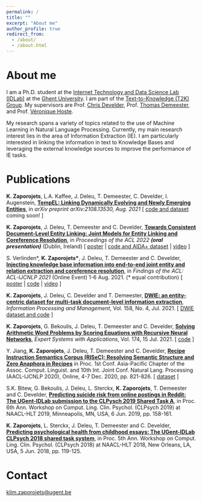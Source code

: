 ```yaml
---
permalink: /
title: ""
excerpt: "About me"
author_profile: true
redirect_from: 
  - /about/
  - /about.html
---
```


About me
======
I am a Ph.D. student at the [Internet Technology and Data Science Lab (IDLab)](https://www.ugent.be/ea/idlab/en) at the [Ghent University](https://www.ugent.be/en). I am part of the [Text-to-Knowledge (T2K) Group](https://ugentt2k.github.io/). My supervisors are Prof. [Chris Develder](http://users.atlantis.ugent.be/cdvelder/index.html), Prof. [Thomas Demeester](https://tdmeeste.github.io/), and Prof. [Véronique Hoste](https://www.lt3.ugent.be/people/veronique-hoste/). 

My research spans a variety of topics related to the use of Machine Learning in Natural Language Processing. Currently, my main research interest lies in the area of Information Extraction (IE). I am particularly interested in linking the information in text to Knowledge Bases and leveraging the external knowledge sources to improve the performance of IE tasks.
<!-- combining different sources of information (e.g., Knowledge Graphs, news articles, etc.) to improve the performance of IE tasks. 
My research spans a variety of topics related to the use of Machine Learning in Natural Language Processing. Currently, my main research interest lies in the area of Information Extraction (IE). I am particularly interested in combining different sources of information (e.g., Knowledge Graphs, news articles, etc.) to improve the performance of IE tasks.
-->

Publications
======
<!--<b>K. Zaporojets</b>, J. Deleu, T. Demeester and C. Develder, <b>[Towards Consistent Document-level Entity Linking: Joint Models for Entity Linking and Coreference Resolution](https://arxiv.org/pdf/2108.13530.pdf)</b>, in <i>arXiv preprint arXiv:2108.13530, Aug. 2021</i> [ [code and dataset](https://github.com/klimzaporojets/consistent-EL) coming soon! ]-->

<b>K. Zaporojets</b>, L.A. Kaffee, J. Deleu, T. Demeester, C. Develder, I. Augenstein, <b>[TempEL: Linking Dynamically Evolving and Newly Emerging Entities](https://openreview.net/pdf?id=vrnqr3PG4yB)</b>, in <i>arXiv preprint arXiv:2108.13530, Aug. 2021</i> [ [code and dataset](https://github.com/klimzaporojets/consistent-EL) coming soon! ]

<b>K. Zaporojets</b>, J. Deleu, T. Demeester and C. Develder, <b>[Towards Consistent Document-Level Entity Linking: Joint Models for Entity Linking and Coreference Resolution](files/2022-ACL-consistent-el.pdf)</b>, in <i>Proceedings of the ACL 2022 <b>(oral presentation)</b></i> (Dublin, Ireland) [ [poster](files/2022-ACL-consistent-el-poster.pdf) \| [code and AIDA+ dataset](https://github.com/klimzaporojets/consistent-EL) \| [video](https://youtu.be/1evf6XZsSGo) ]

S. Verlinden\*, <b>K. Zaporojets\*</b>, J. Deleu, T. Demeester and C. Develder, <b>[Injecting knowledge base information into end-to-end joint entity and relation extraction and coreference resolution](files/2021-ACL-injecting-knowledge.pdf)</b>, in <i>Findings of the ACL: ACL-IJCNLP 2021</i> (Online Event) 1-6 Aug. 2021. (\* equal contribution) [ [poster](files/2021-ACL-injecting-knowledge-poster.pdf) \| [code](https://github.com/klimzaporojets/e2e-kb-ie)  \| [video](https://www.youtube.com/watch?v=BuNZUVWBQFE) ]

<b>K. Zaporojets</b>, J. Deleu, C. Develder and T. Demeester, <b>[DWIE: an entity-centric dataset for multi-task document-level information extraction](files/2021-IPM-DWIE.pdf)</b>, <i>Information Processing and Management</i>, Vol. 158, No. 4, Jul. 2021. [ [DWIE dataset and code](https://github.com/klimzaporojets/dwie) ]

<b>K. Zaporojets</b>, G. Bekoulis, J. Deleu, T. Demeester and C. Develder, <b>[Solving Arithmetic Word Problems by Scoring Equations with Recursive Neural Networks](files/2021-ESWA-MWP.pdf)</b>, <i>Expert Systems with Applications</i>, Vol. 174, 15 Jul. 2021. [ [code](https://github.com/klimzaporojets/arithmetic-word-problems) ]

Y. Jiang, <b>K. Zaporojets</b>, J. Deleu, T. Demeester and C. Develder, <b>[Recipe Instruction Semantics Corpus (RISeC): Resolving Semantic Structure and Zero Anaphora in Recipes](files/2020-AACL-recipe.pdf)</b> in Proc. 1st Conf. Asia-Pacific Chapter of the Assoc. Comput. Linguist. and 10th Int. Joint Conf. Natural Lang. Processing (AACL-IJCNLP 2020), Online, 4-7 Dec. 2020, pp. 821-826. [ [dataset](https://github.com/YiweiJiang2015/RISeC) ]

S.K. Bitew, G. Bekoulis, J. Deleu, L. Sterckx, <b>K. Zaporojets</b>, T. Demeester and C. Develder, <b>[Predicting suicide risk from online postings in Reddit: The UGent-IDLab submission to the CLPysch 2019 Shared Task A](files/2019-CLPsych-suicide-risk.pdf)</b>, in Proc. 6th Ann. Workshop on Comput. Ling. Clin. Psychol. (CLPsych 2019) at NAACL-HLT 2019, Minneapolis, MN, USA, 6 Jun. 2019, pp. 158-161.

<b>K. Zaporojets</b>, L. Sterckx, J. Deleu, T. Demeester and C. Develder, <b>[Predicting psychological health from childhood essays: The UGent-IDLab CLPsych 2018 shared task system](files/2018-CLPsych-psychological-health.pdf)</b>, in Proc. 5th Ann. Workshop on Comput. Ling. Clin. Psychol. (CLPsych 2018) at NAACL-HLT 2018, New Orleans, LA, USA, 5 Jun. 2018, pp. 119-125.

Contact
======
<klim.zaporojets@ugent.be>